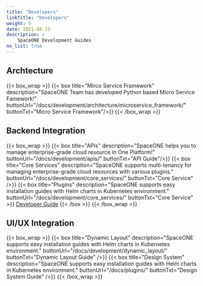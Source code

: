 ```yaml
---
title: "Developers"
linkTitle: "Developers"
weight: 5
date: 2021-08-23
description: >
    SpaceONE Development Guides
no_list: true
---
```


## Archtecture
{{< box_wrap >}}
{{< box title="Mirco Service Framework" description="SpaceONE Team has developed Python based Micro Service Famework!" buttonUrl="/docs/development/architecture/microservice_framework/" buttonTxt="Micro Service Framework"/>}}
{{< /box_wrap >}}

## Backend Integration
{{< box_wrap >}}
{{< box title="APIs" description="SpaceONE helps you to manage enterprise-grade cloud resource in One Platform!" buttonUrl="/docs/development/apis/" buttonTxt="API Guide"/>}}
{{< box title="Core Services" description="SpaceONE supports multi-tenancy for managing enterprise-grade cloud resources with various plugins." buttonUrl="/docs/development/core_services/" buttonTxt="Core Service" />}}
{{< box title="Plugins" description="SpaceONE supports easy installation guides with Helm charts in Kubernetes environment." buttonUrl="/docs/development/core_services/" buttonTxt="Core Service" >}}
<a href="/docs/references/integration/design_system" >Developer Guide</a>
{{< /box >}}
{{< /box_wrap >}}

## UI/UX Integration
{{< box_wrap >}}
{{< box title="Dynamic Layout" description="SpaceONE supports easy installation guides with Helm charts in Kubernetes environment." buttonUrl="/docs/development/dynamic_layout/" buttonTxt="Dynamic Layout Guide" />}}
{{< box title="Design System" description="SpaceONE supports easy installation guides with Helm charts in Kubernetes environment." buttonUrl="/docs/plugins/" buttonTxt="Design System Guide" />}}
{{< /box_wrap >}}
